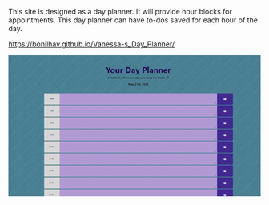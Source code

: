 This site is designed as a day planner. It will provide hour blocks for appointments. This day planner can have to-dos saved for each hour of the day. 



https://bonilhav.github.io/Vanessa-s_Day_Planner/

<img src="./assets/images/screenshot_dayplanner.png"/>